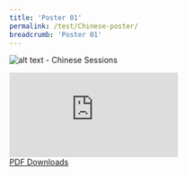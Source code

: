 ```yaml
---
title: 'Poster 01'
permalink: /test/Chinese-poster/
breadcrumb: 'Poster 01'
---
```


![alt text - Chinese Sessions](/images/ExhibitorChinese-template.jpg)
<div class="video-container">
  <iframe src="https://www.youtube.com/embed/d6fmLlW8eoE" frameborder="0" allow="accelerometer; autoplay; encrypted-media; gyroscope; picture-in-picture" allowfullscreen></iframe></div>
<a href="/Sharing-Sessions/01-website-exhibitor-template-pdf.pdf" download>PDF Downloads</a>
